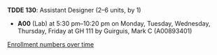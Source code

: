 **TDDE 130**: Assistant Designer (2–6 units, by 1)

- **A00** (Lab) at 5:30 pm–10:20 pm on Monday, Tuesday, Wednesday, Thursday, Friday at GH 111 by Guirguis, Mark C (A00893401)

[Enrollment numbers over time](./TDDE130.tsv)
